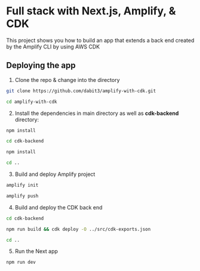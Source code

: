 # Full stack with Next.js, Amplify, & CDK
    
This project shows you how to build an app that extends a back end created by the Amplify CLI by using AWS CDK

## Deploying the app

1. Clone the repo & change into the directory

```sh
git clone https://github.com/dabit3/amplify-with-cdk.git

cd amplify-with-cdk
```

2. Install the dependencies in main directory as well as __cdk-backend__ directory:

```sh
npm install

cd cdk-backend 

npm install

cd ..
```

3. Build and deploy Amplify project

```sh
amplify init

amplify push
```

4. Build and deploy the CDK back end

```sh
cd cdk-backend

npm run build && cdk deploy -O ../src/cdk-exports.json

cd ..
```

5. Run the Next app

```sh
npm run dev
```
